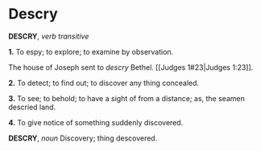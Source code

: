 # Descry

**DESCRY**, _verb transitive_

**1.** To espy; to explore; to examine by observation.

The house of Joseph sent to _descry_ Bethel. [[Judges 1#23|Judges 1:23]].

**2.** To detect; to find out; to discover any thing concealed.

**3.** To see; to behold; to have a sight of from a distance; as, the seamen descried land.

**4.** To give notice of something suddenly discovered.

**DESCRY**, _noun_ Discovery; thing descovered.